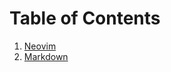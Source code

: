 # Table of Contents
1. [Neovim](./neovim/neovim-main.md)
2. [Markdown](./markdown/markdown-main.md)
